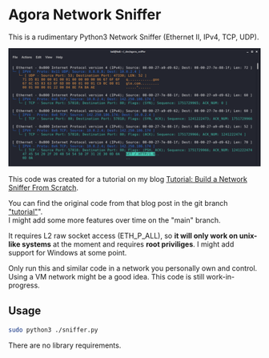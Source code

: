 # Agora Network Sniffer

This is a rudimentary Python3 Network Sniffer (Ethernet II, IPv4, TCP, UDP).

![](./docs/sniffer_a4.png)

This code was created for a tutorial on my blog [Tutorial: Build a Network Sniffer From Scratch](https://secoats.github.io/tutorial/ethernet_sniffer/).  

You can find the original code from that blog post in the git branch ["tutorial"](https://github.com/secoats/agora_sniffer/tree/tutorial)".  
I might add some more features over time on the "main" branch.

It requires L2 raw socket access (ETH_P_ALL), so **it will only work on unix-like systems** at the moment and requires **root priviliges**. I might add support for Windows at some point.

Only run this and similar code in a network you personally own and control. Using a VM network might be a good idea. This code is still work-in-progress.


## Usage

```bash
sudo python3 ./sniffer.py
```

There are no library requirements.